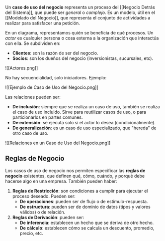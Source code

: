 Un **caso de uso del negocio** representa un proceso del [[Negocio Detrás del Sistema]], que puede ser *general* o *complejo*. Es un modelo, útil en el [[Modelado del Negocio]], que representa el conjunto de actividades a realizar para satisfacer una petición.

En un diagrama, representamos quién se beneficia de qué procesos. Un *actor* es cualquier persona o cosa externa a la organización que interactúa con ella. Se subdividen en:

- **Clientes**: son la razón de ser del negocio.
- **Socios**: son los dueños del negocio (inversionistas, sucursales, etc).

![[Actores.png]]

No hay secuencialidad, solo iniciadores. Ejemplo:

![[Ejemplo de Caso de Uso del Negocio.png]]

Las relaciones pueden ser:

- **De inclusión**: siempre que se realiza un caso de uso, también se realiza el caso de uso incluido. Sirve para reutilizar casos de uso, o para particionarlos en partes comunes.
- **De extensión**: se ejecuta solo si el actor lo desea (condicionalmente).
- **De generalización**: es un caso de uso especializado, que "hereda" de otro caso de uso.

![[Relaciones en un Caso de Uso del Negocio.png]]

## Reglas de Negocio

Los casos de uso de negocio nos permiten especificar las **reglas de negocio** existentes, que definen qué, cómo, cuándo, y porqué debe hacerse algo en una empresa. También pueden haber:

1. **Reglas de Restricción**: son condiciones a cumplir para ejecutar el proceso deseado. Pueden ser:
	- **De operaciones**: pueden ser de flujo o de estímulo-respuesta.
	- **De estructura**: pueden ser de dominio de datos (tipos y valores válidos) o de relación.
2. **Reglas de Derivación**: pueden ser:
	- **De inferencia**: establecen un hecho que se deriva de otro hecho.
	- **De cálculo**: establecen cómo se calcula un descuento, promedio, precio, etc.
